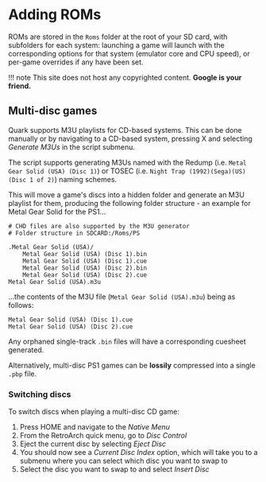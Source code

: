 # Adding ROMs

ROMs are stored in the `Roms` folder at the root of your SD card, with subfolders for each system: launching a game will launch with the corresponding options for that system (emulator core and CPU speed), or per-game overrides if any have been set.

!!! note
    This site does not host any copyrighted content. **Google is your friend.**

## Multi-disc games

Quark supports M3U playlists for CD-based systems. This can be done manually or by navigating to a CD-based system, pressing X and selecting *Generate M3Us* in the script submenu. 

The script supports generating M3Us named with the Redump (i.e. `Metal Gear Solid (USA) (Disc 1)`) or TOSEC (i.e. `Night Trap (1992)(Sega)(US)(Disc 1 of 2)`) naming schemes.

This will move a game's discs into a hidden folder and generate an M3U playlist for them, producing the following folder structure - an example for Metal Gear Solid for the PS1...

```
# CHD files are also supported by the M3U generator
# Folder structure in SDCARD:/Roms/PS

.Metal Gear Solid (USA)/
    Metal Gear Solid (USA) (Disc 1).bin
    Metal Gear Solid (USA) (Disc 1).cue
    Metal Gear Solid (USA) (Disc 2).bin
    Metal Gear Solid (USA) (Disc 2).cue
Metal Gear Solid (USA).m3u
```

...the contents of the M3U file (`Metal Gear Solid (USA).m3u`) being as follows:

```
Metal Gear Solid (USA) (Disc 1).cue
Metal Gear Solid (USA) (Disc 2).cue
```

Any orphaned single-track `.bin` files will have a corresponding cuesheet generated.

Alternatively, multi-disc PS1 games can be **lossily** compressed into a single `.pbp` file.

### Switching discs

To switch discs when playing a multi-disc CD game:

1. Press HOME and navigate to the *Native Menu*
2. From the RetroArch quick menu, go to *Disc Control*
3. Eject the current disc by selecting *Eject Disc*
4. You should now see a *Current Disc Index* option, which will take you to a submenu where you can select which disc you want to swap to
5. Select the disc you want to swap to and select *Insert Disc*

